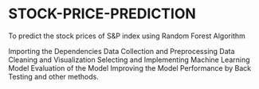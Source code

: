 # STOCK-PRICE-PREDICTION
To predict the stock prices of S&amp;P index using Random Forest Algorithm

Importing the Dependencies
Data Collection and Preprocessing
Data Cleaning and Visualization
Selecting and Implementing Machine Learning Model
Evaluation of the Model
Improving the Model Performance by Back Testing and other methods.
